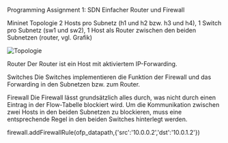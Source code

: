 Programming Assignment 1: SDN
Einfacher Router und Firewall

Mininet Topologie
2 Hosts pro Subnetz (h1 und h2 bzw. h3 und h4), 1 Switch pro Subnetz  (sw1 und sw2), 1 Host als Router zwischen den beiden Subnetzen (router, vgl. Grafik)

![Topologie](/lab1/logo.png)

Router
Der Router ist ein Host mit aktiviertem IP-Forwarding.

Switches
Die Switches implementieren die Funktion der Firewall und das Forwarding in den Subnetzen bzw. zum Router.

Firewall
Die Firewall lässt grundsätzlich alles durch, was nicht durch einen Eintrag in der Flow-Tabelle blockiert wird.
Um die Kommunikation zwischen zwei Hosts in den beiden Subnetzen zu blockieren, muss eine entsprechende Regel in den beiden Switches hinterlegt werden.

firewall.addFirewallRule(ofp_datapath,{'src':'10.0.0.2','dst':'10.0.1.2'})
